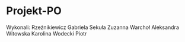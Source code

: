 # Projekt-PO
Wykonali:
Rzeźnikiewicz Gabriela
Sekuła Zuzanna
Warchoł Aleksandra
Witowska Karolina
Wodecki Piotr
